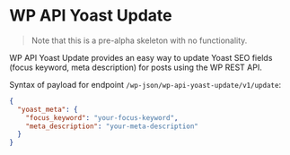 # WP API Yoast Update

>Note that this is a pre-alpha skeleton with no functionality.

WP API Yoast Update provides an easy way to update Yoast SEO fields (focus keyword, meta description) for posts using the WP REST API.

Syntax of payload for endpoint `/wp-json/wp-api-yoast-update/v1/update`:

```json
{
  "yoast_meta": {
	"focus_keyword": "your-focus-keyword",
	"meta_description": "your-meta-description"
  }
}
```
